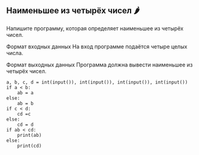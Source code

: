 ## Наименьшее из четырёх чисел 🌶️
Напишите программу, которая определяет наименьшее из четырёх чисел.

Формат входных данных
На вход программе подаётся четыре целых числа.

Формат выходных данных
Программа должна вывести наименьшее из четырёх чисел.

```
a, b, c, d = int(input()), int(input()), int(input()), int(input())
if a < b:
    ab = a
else:
    ab = b
if c < d:
    cd =c
else:
    cd = d
if ab < cd:
    print(ab)
else:
    print(cd)
```